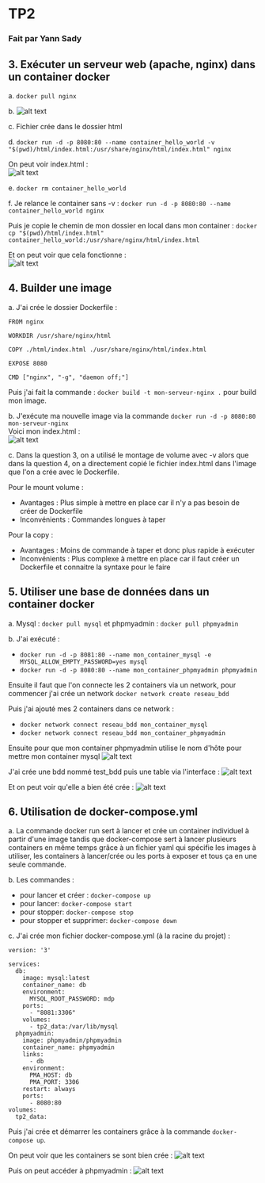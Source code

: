 # TP2
### Fait par Yann Sady

## 3. Exécuter un serveur web (apache, nginx) dans un container docker

a. ```docker pull nginx```

b. ![alt text](images/1.png)

c. Fichier crée dans le dossier html

d. ```docker run -d -p 8080:80 --name container_hello_world -v "$(pwd)/html/index.html:/usr/share/nginx/html/index.html" nginx```

On peut voir index.html :  
![alt text](images/2.png)

e. ```docker rm container_hello_world```

f. Je relance le container sans -v : ```docker run -d -p 8080:80 --name container_hello_world nginx```

Puis je copie le chemin de mon dossier en local dans mon container : ```docker cp "$(pwd)/html/index.html" container_hello_world:/usr/share/nginx/html/index.html```

Et on peut voir que cela fonctionne :  
![alt text](images/3.png)

## 4. Builder une image

a. J'ai crée le dossier Dockerfile :  
```
FROM nginx

WORKDIR /usr/share/nginx/html

COPY ./html/index.html ./usr/share/nginx/html/index.html

EXPOSE 8080

CMD ["nginx", "-g", "daemon off;"]
```  
Puis j'ai fait la commande : ```docker build -t mon-serveur-nginx .``` pour build mon image.

b. J'exécute ma nouvelle image via la commande ```docker run -d -p 8080:80 mon-serveur-nginx```  
Voici mon index.html :  
![alt text](images/4.png)

c. Dans la question 3, on a utilisé le montage de volume avec -v alors que dans la question 4, on a directement copié le fichier index.html dans l'image que l'on a crée avec le Dockerfile.

Pour le mount volume :
- Avantages : Plus simple à mettre en place car il n'y a pas besoin de créer de Dockerfile
- Inconvénients : Commandes longues à taper

Pour la copy :
- Avantages : Moins de commande à taper et donc plus rapide à exécuter
- Inconvénients : Plus complexe à mettre en place car il faut créer un Dockerfile et connaitre la syntaxe pour le faire

## 5. Utiliser une base de données dans un container docker

a. Mysql : ```docker pull mysql``` et phpmyadmin : ```docker pull phpmyadmin```

b. J'ai exécuté :
- ```docker run -d -p 8081:80 --name mon_container_mysql -e MYSQL_ALLOW_EMPTY_PASSWORD=yes mysql``` 
- ```docker run -d -p 8080:80 --name mon_container_phpmyadmin phpmyadmin```

Ensuite il faut que l'on connecte les 2 containers via un network, pour commencer j'ai crée un network ```docker network create reseau_bdd```

Puis j'ai ajouté mes 2 containers dans ce network :
- ```docker network connect reseau_bdd mon_container_mysql```
- ```docker network connect reseau_bdd mon_container_phpmyadmin```

Ensuite pour que mon container phpmyadmin utilise le nom d'hôte pour mettre mon container mysql
![alt text](images/5.png)

J'ai crée une bdd nommé test_bdd puis une table via l'interface :
![alt text](images/6.png)

Et on peut voir qu'elle a bien été crée :
![alt text](images/7.png)

## 6. Utilisation de docker-compose.yml

a. La commande docker run sert à lancer et crée un container individuel à partir d'une image tandis que docker-compose sert à lancer plusieurs containers en même temps grâce à un fichier yaml qui spécifie les images à utiliser, les containers à lancer/crée ou les ports à exposer et tous ça en une seule commande.

b. Les commandes :
- pour lancer et créer : ```docker-compose up``` 
- pour lancer: ```docker-compose start``` 
- pour stopper: ```docker-compose stop``` 
- pour stopper et supprimer: ```docker-compose down``` 

c. J'ai crée mon fichier docker-compose.yml (à la racine du projet) :
```
version: '3'
 
services:
  db:
    image: mysql:latest
    container_name: db
    environment:
      MYSQL_ROOT_PASSWORD: mdp
    ports:
      - "8081:3306"
    volumes:
      - tp2_data:/var/lib/mysql
  phpmyadmin:
    image: phpmyadmin/phpmyadmin
    container_name: phpmyadmin
    links:
      - db
    environment:
      PMA_HOST: db
      PMA_PORT: 3306
    restart: always
    ports:
      - 8080:80
volumes:
  tp2_data:
```  
Puis j'ai crée et démarrer les containers grâce à la commande ```docker-compose up```.

On peut voir que les containers se sont bien crée :
![alt text](images/8.png)

Puis on peut accéder à phpmyadmin :
![alt text](images/9.png)